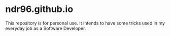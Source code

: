 # ndr96.github.io
This repository is for personal use. It intends to have some tricks used in my everyday job as a Software Developer.
